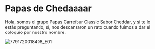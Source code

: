# Papas de Chedaaaar

Hola, somos el grupo Papas Carrefour Classic Sabor Cheddar, y si te lo estás preguntando, sí, nos descansaron un rato cuando fuimos a dar el coloquio por nuestro nombre.

![7791720018408_E01 ](https://github.com/user-attachments/assets/668593af-4d9e-4111-b350-b5c3ee2b4e56)

